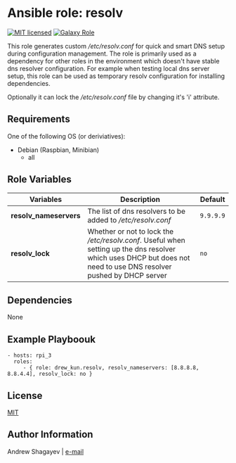 Ansible role: resolv
=========

[![MIT licensed][mit-badge]][mit-link]
[![Galaxy Role][role-badge]][galaxy-link]

This role generates custom */etc/resolv.conf* for quick and smart DNS setup during configuration management.
The role is primarily used as a dependency for other roles in the environment which doesn't have stable dns resolver
configuration.
For example when testing local dns server setup, this role can be used as temporary resolv configuration for installing
dependencies.

Optionally it can lock the */etc/resolv.conf* file by changing it's 'i' attribute.

Requirements
------------

One of the following OS (or deriviatives):
 - Debian (Raspbian, Minibian)
   - all


Role Variables
--------------
| Variables | Description | Default|
|-----------|-------------|--------|
| **resolv_nameservers** | The list of dns resolvers to be added to */etc/resolv.conf* | `9.9.9.9` |
| **resolv_lock** | Whether or not to lock the */etc/resolv.conf*. Useful when setting up the dns resolver which uses DHCP but does not need to use DNS resolver pushed by DHCP server | `no` |

Dependencies
------------

None

Example Playboouk
----------------

    - hosts: rpi_3
      roles:
         - { role: drew_kun.resolv, resolv_nameservers: [8.8.8.8, 8.8.4.4], resolv_lock: no }

License
-------

[MIT][mit-link]

Author Information
------------------

Andrew Shagayev | [e-mail](mailto:drewshg@gmail.com)

[role-badge]: https://img.shields.io/badge/role-drew__kun.resolv-green.svg
[galaxy-link]: https://galaxy.ansible.com/drew_kun/resolv/
[mit-badge]: https://img.shields.io/badge/license-MIT-blue.svg
[mit-link]: https://raw.githubusercontent.com/drew_kun/ansible-resolv/master/LICENSE

